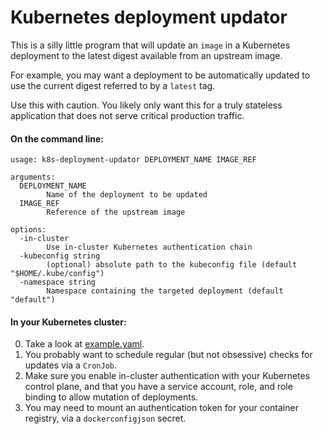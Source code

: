 # Kubernetes deployment updator

This is a silly little program that will update an `image` in a Kubernetes deployment to the latest digest available from an upstream image.

For example, you may want a deployment to be automatically updated to use the current digest referred to by a `latest` tag.

Use this with caution. You likely only want this for a truly stateless application that does not serve critical production traffic.

#### On the command line:
```
usage: k8s-deployment-updator DEPLOYMENT_NAME IMAGE_REF

arguments:
  DEPLOYMENT_NAME
        Name of the deployment to be updated
  IMAGE_REF
        Reference of the upstream image

options:
  -in-cluster
        Use in-cluster Kubernetes authentication chain
  -kubeconfig string
        (optional) absolute path to the kubeconfig file (default "$HOME/.kube/config")
  -namespace string
        Namespace containing the targeted deployment (default "default")
```

#### In your Kubernetes cluster:
0. Take a look at [example.yaml](example.yaml).
1. You probably want to schedule regular (but not obsessive) checks for updates via a `CronJob`.
2. Make sure you enable in-cluster authentication with your Kubernetes control plane, and that you have a service account, role, and role binding to allow mutation of deployments.
3. You may need to mount an authentication token for your container registry, via a `dockerconfigjson` secret.